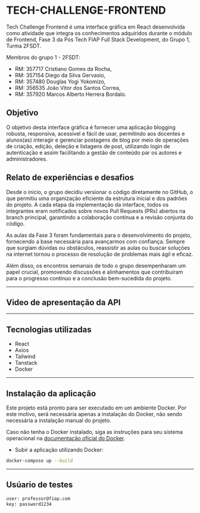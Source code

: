 # TECH-CHALLENGE-FRONTEND

Tech Challenge Frontend é uma interface gráfica em React desenvolvida como atividade que integra os conhecimentos adquiridos durante o módulo de Frontend, Fase 3 da Pós Tech FIAP Full Stack Development, do Grupo 1, Turma 2FSDT.

Membros do grupo 1 - 2FSDT:

- RM: 357717 Cristiano Gomes da Rocha,
- RM: 357154 Diego da Silva Gervasio,
- RM: 357480 Douglas Yogi Yokomizo,
- RM: 356535 João Vitor dos Santos Correa,
- RM: 357920 Marcos Alberto Herrera Bordalo.

## Objetivo

O objetivo desta interface gráfica é fornecer uma aplicação blogging robusta, responsiva, acessível e fácil de usar, permitindo aos docentes e alunos(as) interagir e gerenciar postagens de blog por meio de operações de criação, edição, deleção e listagens de post, utilizando login de autenticação e assim facilitando a gestão de conteúdo par os autores e administradores.

## Relato de experiências e desafios

Desde o início, o grupo decidiu versionar o código diretamente no GitHub, o que permitiu uma organização eficiente da estrutura inicial e dos padrões do projeto. A cada etapa da implementação da interface, todos os integrantes eram notificados sobre novos Pull Requests (PRs) abertos na branch principal, garantindo a colaboração contínua e a revisão conjunta do código.

As aulas da Fase 3 foram fundamentais para o desenvolvimento do projeto, fornecendo a base necessária para avançarmos com confiança. Sempre que surgiam dúvidas ou obstáculos, reassistir as aulas ou buscar soluções na internet tornou o processo de resolução de problemas mais ágil e eficaz.

Além disso, os encontros semanais de todo o grupo desempenharam um papel crucial, promovendo discussões e alinhamentos que contribuíram para o progresso contínuo e a conclusão bem-sucedida do projeto.

---

## Video de apresentação da API

---

## Tecnologias utilizadas

- React
- Axios
- Tailwind
- Tanstack
- Docker

---

## Instalação da aplicação

Este projeto está pronto para ser executado em um ambiente Docker. Por este motivo, será necessária apenas a instalação do Docker, não sendo necessária a instalação manual do projeto.

Caso não tenha o Docker instalado, siga as instruções para seu sistema operacional na [documentação oficial do Docker](https://docs.docker.com/get-started/get-docker/).

- Subir a aplicação utilizando Docker:

```bash
docker-compose up --build
```

---

## Usúario de testes

```bash
user: professor@fiap.com
key: password1234
```

